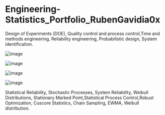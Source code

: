 # Engineering-Statistics_Portfolio_RubenGavidia0x
Design of Experiments (DOE), Quality control and process control,Time and methods engineering, Reliability engineering, Probabilistic design, System identification.

![image](https://user-images.githubusercontent.com/35381213/132983369-2a9c9aa7-cb07-40b3-bc18-8e55ec3b61c3.png)

![image](https://user-images.githubusercontent.com/35381213/132983693-46a15763-bf49-4aaa-8bd2-056965ed0bc8.png)

![image](https://user-images.githubusercontent.com/35381213/132983784-0e1540fb-4a17-43ec-ae0f-4c06652d1464.png)

![image](https://user-images.githubusercontent.com/35381213/132984007-cc3daf42-227c-42fe-ad78-258f94871cb9.png)


Statistical Reliability, Stochastic Processes, System Reliability, Weibull Distributions, Stationary Marked Point,Statistical Process Control,Robust Optimization, Cuscore Statistics, Chain Sampling, EWMA, Weibull distribution.
